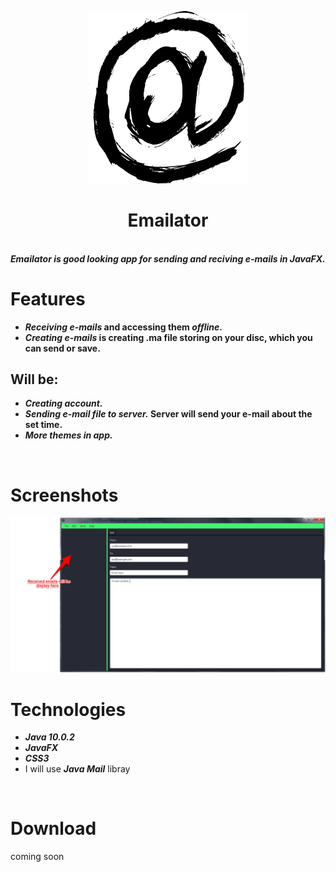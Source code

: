 <p align="center">
  <img src="/src/img/icon.png" width="256">
</p>

<div align="center">
  <h1>Emailator</h1>
</div>  
<br>
<b><i>Emailator is good looking app for sending and reciving e-mails in JavaFX.</i></b>
<br>

# Features
- <b><i>Receiving e-mails</i> and accessing them <i>offline</i>.</b>
- <b><i>Creating e-mails</i> is creating .ma file storing on your disc, which you can send or save.</b>
## Will be:
- <b><i>Creating account.</i></b>
- <b><i>Sending e-mail file to server.</i> Server will send your e-mail about the set time.</b>
- <b><i>More themes in app.</i></b>
<br>

# Screenshots
<img src="/src/img/mainWindow2.png" width="pixels"/>
<br>

# Technologies
- <b><i>Java 10.0.2</i></b>
- <b><i>JavaFX</i></b>
- <b><i>CSS3</i></b>
- I will use <b><i>Java Mail</i></b> libray
<br>

# Download
coming soon 

